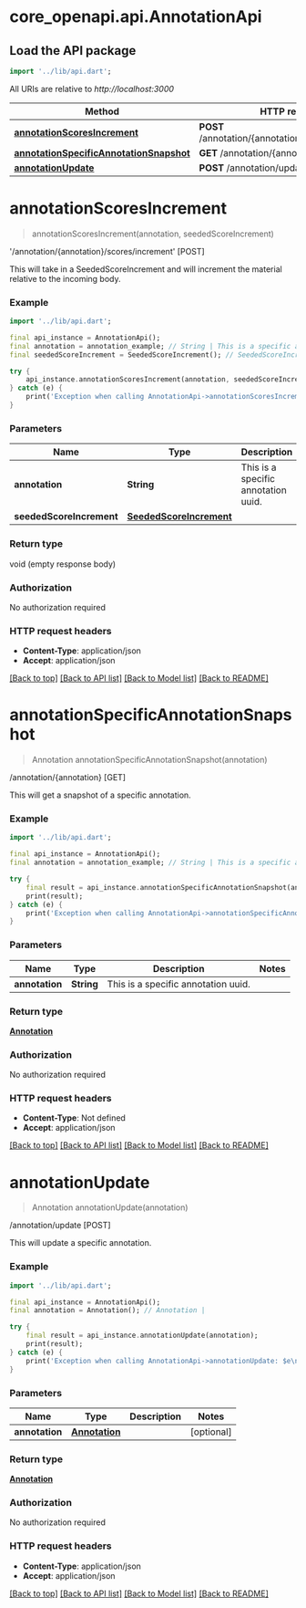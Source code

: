 # core_openapi.api.AnnotationApi

## Load the API package
```dart
import '../lib/api.dart';
```

All URIs are relative to *http://localhost:3000*

Method | HTTP request | Description
------------- | ------------- | -------------
[**annotationScoresIncrement**](AnnotationApi.md#annotationscoresincrement) | **POST** /annotation/{annotation}/scores/increment | '/annotation/{annotation}/scores/increment' [POST]
[**annotationSpecificAnnotationSnapshot**](AnnotationApi.md#annotationspecificannotationsnapshot) | **GET** /annotation/{annotation} | /annotation/{annotation} [GET]
[**annotationUpdate**](AnnotationApi.md#annotationupdate) | **POST** /annotation/update | /annotation/update [POST]


# **annotationScoresIncrement**
> annotationScoresIncrement(annotation, seededScoreIncrement)

'/annotation/{annotation}/scores/increment' [POST]

This will take in a SeededScoreIncrement and will increment the material relative to the incoming body.

### Example
```dart
import '../lib/api.dart';

final api_instance = AnnotationApi();
final annotation = annotation_example; // String | This is a specific annotation uuid.
final seededScoreIncrement = SeededScoreIncrement(); // SeededScoreIncrement | 

try {
    api_instance.annotationScoresIncrement(annotation, seededScoreIncrement);
} catch (e) {
    print('Exception when calling AnnotationApi->annotationScoresIncrement: $e\n');
}
```

### Parameters

Name | Type | Description  | Notes
------------- | ------------- | ------------- | -------------
 **annotation** | **String**| This is a specific annotation uuid. | 
 **seededScoreIncrement** | [**SeededScoreIncrement**](SeededScoreIncrement.md)|  | [optional] 

### Return type

void (empty response body)

### Authorization

No authorization required

### HTTP request headers

 - **Content-Type**: application/json
 - **Accept**: application/json

[[Back to top]](#) [[Back to API list]](../README.md#documentation-for-api-endpoints) [[Back to Model list]](../README.md#documentation-for-models) [[Back to README]](../README.md)

# **annotationSpecificAnnotationSnapshot**
> Annotation annotationSpecificAnnotationSnapshot(annotation)

/annotation/{annotation} [GET]

This will get a snapshot of a specific annotation.

### Example
```dart
import '../lib/api.dart';

final api_instance = AnnotationApi();
final annotation = annotation_example; // String | This is a specific annotation uuid.

try {
    final result = api_instance.annotationSpecificAnnotationSnapshot(annotation);
    print(result);
} catch (e) {
    print('Exception when calling AnnotationApi->annotationSpecificAnnotationSnapshot: $e\n');
}
```

### Parameters

Name | Type | Description  | Notes
------------- | ------------- | ------------- | -------------
 **annotation** | **String**| This is a specific annotation uuid. | 

### Return type

[**Annotation**](Annotation.md)

### Authorization

No authorization required

### HTTP request headers

 - **Content-Type**: Not defined
 - **Accept**: application/json

[[Back to top]](#) [[Back to API list]](../README.md#documentation-for-api-endpoints) [[Back to Model list]](../README.md#documentation-for-models) [[Back to README]](../README.md)

# **annotationUpdate**
> Annotation annotationUpdate(annotation)

/annotation/update [POST]

This will update a specific annotation.

### Example
```dart
import '../lib/api.dart';

final api_instance = AnnotationApi();
final annotation = Annotation(); // Annotation | 

try {
    final result = api_instance.annotationUpdate(annotation);
    print(result);
} catch (e) {
    print('Exception when calling AnnotationApi->annotationUpdate: $e\n');
}
```

### Parameters

Name | Type | Description  | Notes
------------- | ------------- | ------------- | -------------
 **annotation** | [**Annotation**](Annotation.md)|  | [optional] 

### Return type

[**Annotation**](Annotation.md)

### Authorization

No authorization required

### HTTP request headers

 - **Content-Type**: application/json
 - **Accept**: application/json

[[Back to top]](#) [[Back to API list]](../README.md#documentation-for-api-endpoints) [[Back to Model list]](../README.md#documentation-for-models) [[Back to README]](../README.md)

